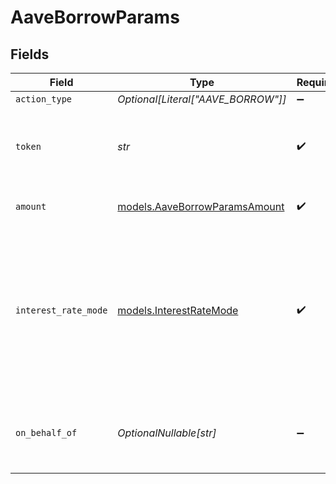 # AaveBorrowParams


## Fields

| Field                                                                                                    | Type                                                                                                     | Required                                                                                                 | Description                                                                                              | Example                                                                                                  |
| -------------------------------------------------------------------------------------------------------- | -------------------------------------------------------------------------------------------------------- | -------------------------------------------------------------------------------------------------------- | -------------------------------------------------------------------------------------------------------- | -------------------------------------------------------------------------------------------------------- |
| `action_type`                                                                                            | *Optional[Literal["AAVE_BORROW"]]*                                                                       | :heavy_minus_sign:                                                                                       | N/A                                                                                                      |                                                                                                          |
| `token`                                                                                                  | *str*                                                                                                    | :heavy_check_mark:                                                                                       | The symbol or address of the underlying asset to borrow..                                                | WETH                                                                                                     |
| `amount`                                                                                                 | [models.AaveBorrowParamsAmount](../models/aaveborrowparamsamount.md)                                     | :heavy_check_mark:                                                                                       | The amount of the asset to borrow                                                                        | 150.5                                                                                                    |
| `interest_rate_mode`                                                                                     | [models.InterestRateMode](../models/interestratemode.md)                                                 | :heavy_check_mark:                                                                                       | On AAVE there are 2 different interest modes.<br/><br/>A stable (but typically higher rate), or a variable rate. |                                                                                                          |
| `on_behalf_of`                                                                                           | *OptionalNullable[str]*                                                                                  | :heavy_minus_sign:                                                                                       | The address on behalf of whom the supply is made                                                         |                                                                                                          |